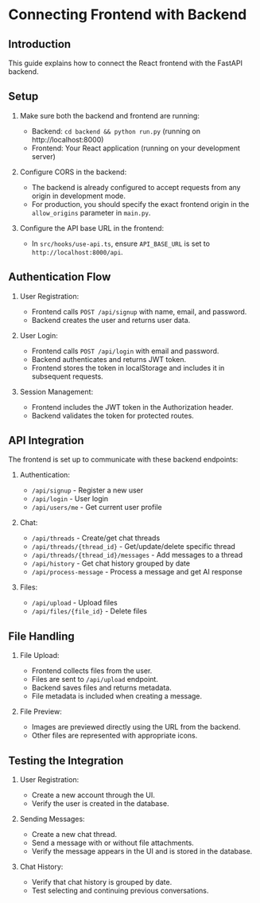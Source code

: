 
# Connecting Frontend with Backend

## Introduction

This guide explains how to connect the React frontend with the FastAPI backend.

## Setup

1. Make sure both the backend and frontend are running:
   - Backend: `cd backend && python run.py` (running on http://localhost:8000)
   - Frontend: Your React application (running on your development server)

2. Configure CORS in the backend:
   - The backend is already configured to accept requests from any origin in development mode.
   - For production, you should specify the exact frontend origin in the `allow_origins` parameter in `main.py`.

3. Configure the API base URL in the frontend:
   - In `src/hooks/use-api.ts`, ensure `API_BASE_URL` is set to `http://localhost:8000/api`.

## Authentication Flow

1. User Registration:
   - Frontend calls `POST /api/signup` with name, email, and password.
   - Backend creates the user and returns user data.

2. User Login:
   - Frontend calls `POST /api/login` with email and password.
   - Backend authenticates and returns JWT token.
   - Frontend stores the token in localStorage and includes it in subsequent requests.

3. Session Management:
   - Frontend includes the JWT token in the Authorization header.
   - Backend validates the token for protected routes.

## API Integration

The frontend is set up to communicate with these backend endpoints:

1. Authentication:
   - `/api/signup` - Register a new user
   - `/api/login` - User login
   - `/api/users/me` - Get current user profile

2. Chat:
   - `/api/threads` - Create/get chat threads
   - `/api/threads/{thread_id}` - Get/update/delete specific thread
   - `/api/threads/{thread_id}/messages` - Add messages to a thread
   - `/api/history` - Get chat history grouped by date
   - `/api/process-message` - Process a message and get AI response

3. Files:
   - `/api/upload` - Upload files
   - `/api/files/{file_id}` - Delete files

## File Handling

1. File Upload:
   - Frontend collects files from the user.
   - Files are sent to `/api/upload` endpoint.
   - Backend saves files and returns metadata.
   - File metadata is included when creating a message.

2. File Preview:
   - Images are previewed directly using the URL from the backend.
   - Other files are represented with appropriate icons.

## Testing the Integration

1. User Registration:
   - Create a new account through the UI.
   - Verify the user is created in the database.

2. Sending Messages:
   - Create a new chat thread.
   - Send a message with or without file attachments.
   - Verify the message appears in the UI and is stored in the database.

3. Chat History:
   - Verify that chat history is grouped by date.
   - Test selecting and continuing previous conversations.
